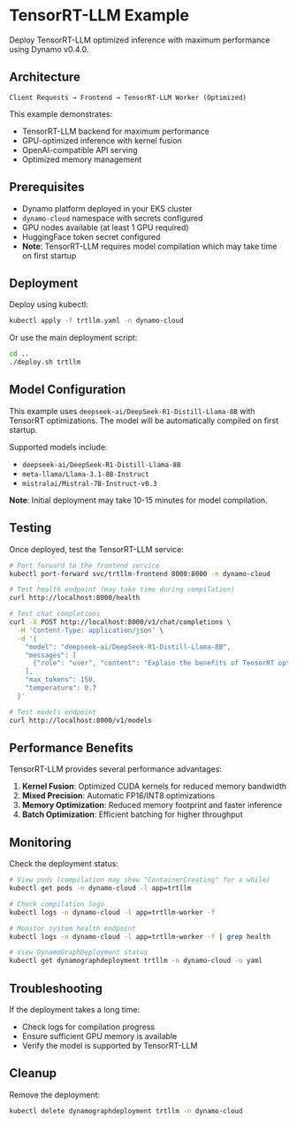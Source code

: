 # TensorRT-LLM Example

Deploy TensorRT-LLM optimized inference with maximum performance using Dynamo v0.4.0.

## Architecture

```text
Client Requests → Frontend → TensorRT-LLM Worker (Optimized)
```

This example demonstrates:
- TensorRT-LLM backend for maximum performance
- GPU-optimized inference with kernel fusion
- OpenAI-compatible API serving
- Optimized memory management

## Prerequisites

- Dynamo platform deployed in your EKS cluster
- `dynamo-cloud` namespace with secrets configured
- GPU nodes available (at least 1 GPU required)
- HuggingFace token secret configured
- **Note**: TensorRT-LLM requires model compilation which may take time on first startup

## Deployment

Deploy using kubectl:

```bash
kubectl apply -f trtllm.yaml -n dynamo-cloud
```

Or use the main deployment script:

```bash
cd ..
./deploy.sh trtllm
```

## Model Configuration

This example uses `deepseek-ai/DeepSeek-R1-Distill-Llama-8B` with TensorRT optimizations. The model will be automatically compiled on first startup.

Supported models include:
- `deepseek-ai/DeepSeek-R1-Distill-Llama-8B`
- `meta-llama/Llama-3.1-8B-Instruct`
- `mistralai/Mistral-7B-Instruct-v0.3`

**Note**: Initial deployment may take 10-15 minutes for model compilation.

## Testing

Once deployed, test the TensorRT-LLM service:

```bash
# Port forward to the frontend service
kubectl port-forward svc/trtllm-frontend 8000:8000 -n dynamo-cloud

# Test health endpoint (may take time during compilation)
curl http://localhost:8000/health

# Test chat completions
curl -X POST http://localhost:8000/v1/chat/completions \
  -H 'Content-Type: application/json' \
  -d '{
    "model": "deepseek-ai/DeepSeek-R1-Distill-Llama-8B",
    "messages": [
      {"role": "user", "content": "Explain the benefits of TensorRT optimization"}
    ],
    "max_tokens": 150,
    "temperature": 0.7
  }'

# Test models endpoint
curl http://localhost:8000/v1/models
```

## Performance Benefits

TensorRT-LLM provides several performance advantages:

1. **Kernel Fusion**: Optimized CUDA kernels for reduced memory bandwidth
2. **Mixed Precision**: Automatic FP16/INT8 optimizations
3. **Memory Optimization**: Reduced memory footprint and faster inference
4. **Batch Optimization**: Efficient batching for higher throughput

## Monitoring

Check the deployment status:

```bash
# View pods (compilation may show "ContainerCreating" for a while)
kubectl get pods -n dynamo-cloud -l app=trtllm

# Check compilation logs
kubectl logs -n dynamo-cloud -l app=trtllm-worker -f

# Monitor system health endpoint
kubectl logs -n dynamo-cloud -l app=trtllm-worker -f | grep health

# View DynamoGraphDeployment status
kubectl get dynamographdeployment trtllm -n dynamo-cloud -o yaml
```

## Troubleshooting

If the deployment takes a long time:
- Check logs for compilation progress
- Ensure sufficient GPU memory is available
- Verify the model is supported by TensorRT-LLM

## Cleanup

Remove the deployment:

```bash
kubectl delete dynamographdeployment trtllm -n dynamo-cloud
```